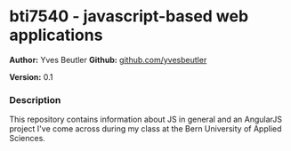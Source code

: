 # bti7540 - javascript-based web applications

**Author:** Yves Beutler
**Github:** [github.com/yvesbeutler](https://github.com/yvesbeutler)

**Version:** 0.1

### Description

This repository contains information about JS in general and an AngularJS project I've come across during my
class at the Bern University of Applied Sciences.
